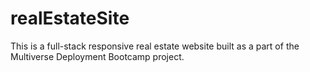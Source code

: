 # realEstateSite
This is a full-stack responsive real estate website built as a part of the Multiverse Deployment Bootcamp project.
